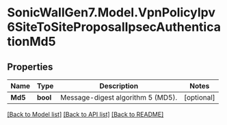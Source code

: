 # SonicWallGen7.Model.VpnPolicyIpv6SiteToSiteProposalIpsecAuthenticationMd5

## Properties

Name | Type | Description | Notes
------------ | ------------- | ------------- | -------------
**Md5** | **bool** | Message-digest algorithm 5 (MD5). | [optional] 

[[Back to Model list]](../README.md#documentation-for-models) [[Back to API list]](../README.md#documentation-for-api-endpoints) [[Back to README]](../README.md)

